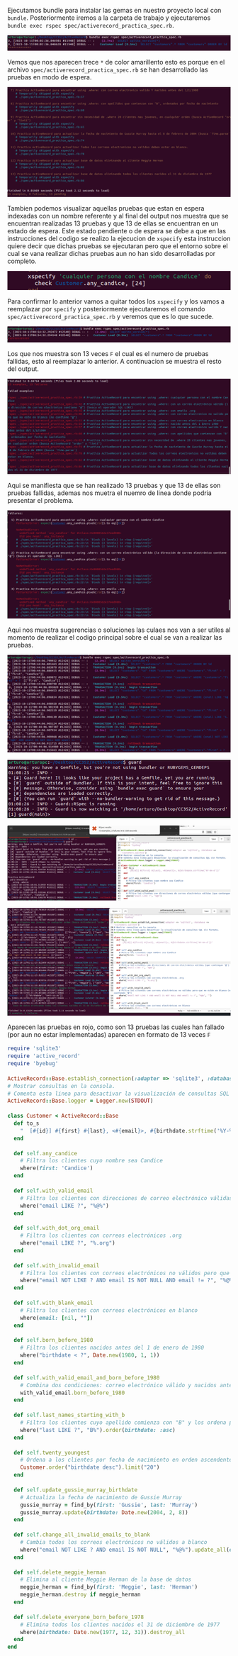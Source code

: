 Ejecutamos bundle para instalar las gemas en nuestro proyecto local con ```bundle```. Posteriormente iremos a la carpeta de trabajo y ejecutaremos ```bundle exec rspec spec/activerecord_practica_spec.rb```.

![](https://github.com/Kinartb/CC3S2/blob/main/ActiveRecord/Imagenes/activerecord1.png)

Vemos que nos aparecen trece ```*``` de color amarillento esto es porque en el archivo ```spec/activerecord_practica_spec.rb``` se han desarrollado las pruebas en modo de espera.

![](https://github.com/Kinartb/CC3S2/blob/main/ActiveRecord/Imagenes/activerecord2.png)

Tambien podemos visualizar aquellas pruebas que estan en espera indexadas con un nombre referente y al final del output nos muestra que se encuentran realizadas 13 pruebas y que 13 de ellas se encuentran en un estado de espera. Este estado pendiente o de espera se debe a que en las instrucciones del codigo se realizo la ejecucion de ```xspecify``` esta instruccion quiere decir que dichas pruebas se ejecutaran pero que el entorno sobre el cual se vana realizar dichas pruebas aun no han sido desarrolladas por completo.

![](https://github.com/Kinartb/CC3S2/blob/main/ActiveRecord/Imagenes/activerecord3.png)

Para confirmar lo anterior vamos a quitar todos los ```xspecify``` y los vamos a reemplazar por ```specify``` y posteriormente ejecutaremos el comando ```spec/activerecord_practica_spec.rb```  y veremos que es lo que sucede.


![](https://github.com/Kinartb/CC3S2/blob/main/ActiveRecord/Imagenes/activerecord4.png)

Los que nos muestra son 13 veces ```F``` el cual es el numero de pruebas fallidas, esto al reemplazar lo anterior. A continuacion se muestra el resto del output.

![](https://github.com/Kinartb/CC3S2/blob/main/ActiveRecord/Imagenes/activerecord5.png)

Aqui se manifiesta que se han realizado 13 pruebas y que 13 de ellas son pruebas fallidas, ademas nos muetra el nuemro de linea donde podria presentar el problema.

![](https://github.com/Kinartb/CC3S2/blob/main/ActiveRecord/Imagenes/activerecord6.png)

Aqui nos muestra sugerencias o soluciones las culaes nos van  a ser utiles al momento de realizar el codigo principal sobre el cual se van a realizar las pruebas.

![](https://github.com/Kinartb/CC3S2/blob/main/ActiveRecord/Imagenes/activerecord7.png)


![](https://github.com/Kinartb/CC3S2/blob/main/ActiveRecord/Imagenes/activerecord8.png)


![](https://github.com/Kinartb/CC3S2/blob/main/ActiveRecord/Imagenes/activerecord9.png)


![](https://github.com/Kinartb/CC3S2/blob/main/ActiveRecord/Imagenes/activerecord10.png)


Aparecen las pruebas en rojo, como son 13 pruebas las cuales han fallado (por aun no estar implementadas) aparecen en formato de 13 veces ```F```
```ruby
require 'sqlite3'
require 'active_record'
require 'byebug'

ActiveRecord::Base.establish_connection(:adapter => 'sqlite3', :database => 'customers.sqlite3')
# Mostrar consultas en la consola.
# Comenta esta linea para desactivar la visualización de consultas SQL sin formato.
ActiveRecord::Base.logger = Logger.new(STDOUT)

class Customer < ActiveRecord::Base
  def to_s
    "  [#{id}] #{first} #{last}, <#{email}>, #{birthdate.strftime('%Y-%m-d')}"
  end

  def self.any_candice
    # Filtra los clientes cuyo nombre sea Candice
    where(first: 'Candice')
  end

  def self.with_valid_email
    # Filtra los clientes con direcciones de correo electrónico válidas (que contengan '@')
    where("email LIKE ?", "%@%")
  end

  def self.with_dot_org_email
    # Filtra los clientes con correos electrónicos .org
    where("email LIKE ?", "%.org")
  end

  def self.with_invalid_email
    # Filtra los clientes con correos electrónicos no válidos pero que no estén en blanco (no contienen "@")
    where("email NOT LIKE ? AND email IS NOT NULL AND email != ?", "%@%", "")
  end

  def self.with_blank_email
    # Filtra los clientes con correos electrónicos en blanco
    where(email: [nil, ""])
  end

  def self.born_before_1980
    # Filtra los clientes nacidos antes del 1 de enero de 1980
    where("birthdate < ?", Date.new(1980, 1, 1))
  end

  def self.with_valid_email_and_born_before_1980
    # Combina dos condiciones: correo electrónico válido y nacidos antes del 1/1/1980
    with_valid_email.born_before_1980
  end

  def self.last_names_starting_with_b
    # Filtra los clientes cuyo apellido comienza con "B" y los ordena por fecha de nacimiento
    where("last LIKE ?", "B%").order(birthdate: :asc)
  end

  def self.twenty_youngest
    # Ordena a los clientes por fecha de nacimiento en orden ascendente y limita a 20 resultados
    Customer.order("birthdate desc").limit("20")
  end

  def self.update_gussie_murray_birthdate
    # Actualiza la fecha de nacimiento de Gussie Murray
    gussie_murray = find_by(first: 'Gussie', last: 'Murray')
    gussie_murray.update(birthdate: Date.new(2004, 2, 8))
  end

  def self.change_all_invalid_emails_to_blank
    # Cambia todos los correos electrónicos no válidos a blanco
    where("email NOT LIKE ? AND email IS NOT NULL", "%@%").update_all(email: "")
  end

  def self.delete_meggie_herman
    # Elimina al cliente Meggie Herman de la base de datos
    meggie_herman = find_by(first: 'Meggie', last: 'Herman')
    meggie_herman.destroy if meggie_herman
  end

  def self.delete_everyone_born_before_1978
    # Elimina todos los clientes nacidos el 31 de diciembre de 1977
    where(birthdate: Date.new(1977, 12, 31)).destroy_all
  end
end
```

